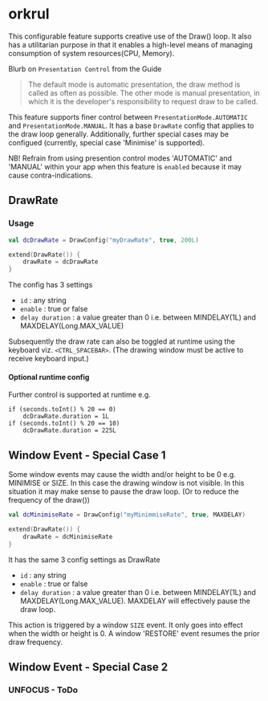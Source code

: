 # orkrul

This configurable feature supports creative use of the Draw() loop. 
It also has a utilitarian purpose in that it enables a high-level means of managing consumption of system resources(CPU, Memory).

Blurb on `Presentation Control` from the Guide
> The default mode is automatic presentation, the draw method is called as often as possible. The other mode is manual presentation, in which it is the developer's responsibility to request draw to be called.

This feature supports finer control between `PresentationMode.AUTOMATIC` and `PresentationMode.MANUAL`.
It has a base `DrawRate` config that applies to the draw loop generally. Additionally, further special cases may be configued
(currently, special case 'Minimise' is supported).

NB! Refrain from using presention control modes 'AUTOMATIC' and 'MANUAL' within your app when this feature is `enabled` because it may cause contra-indications.  
 
## DrawRate
### Usage

```kotlin
val dcDrawRate = DrawConfig("myDrawRate", true, 200L)

extend(DrawRate()) {
    drawRate = dcDrawRate
}
```   

The config has 3 settings
- `id` : any string
- `enable` : true or false
- `delay duration` : a value greater than 0 i.e. between MINDELAY(1L) and MAXDELAY(Long.MAX_VALUE)

Subsequently the draw rate can also be toggled at runtime using the keyboard viz.
`<CTRL_SPACEBAR>`. (The drawing window must be active to receive keyboard input.)



#### Optional runtime config
Further control is supported at runtime e.g.
```
if (seconds.toInt() % 20 == 0)
    dcDrawRate.duration = 1L
if (seconds.toInt() % 20 == 10)
    dcDrawRate.duration = 225L
```
     
       
## Window Event - Special Case 1 
Some window events may cause the width and/or height to be 0 e.g. MINIMISE or SIZE. 
In this case the drawing window is not visible. 
In this situation it may make sense to pause the draw loop. 
(Or to reduce the frequency of the draw())

```kotlin
val dcMinimiseRate = DrawConfig("myMinimmiseRate", true, MAXDELAY)

extend(DrawRate()) {
    drawRate = dcMinimiseRate
}
```   

It has the same 3 config settings as DrawRate
- `id` : any string
- `enable` : true or false
- `delay duration` : a value greater than 0 i.e. between MINDELAY(1L) and MAXDELAY(Long.MAX_VALUE). 
MAXDELAY will effectively pause the draw loop. 

This action is triggered by a window `SIZE` event. It only goes into effect when the width or height is 0. 
A window 'RESTORE' event resumes the prior draw frequency. 
 
 
## Window Event - Special Case 2
### UNFOCUS - ToDo 
